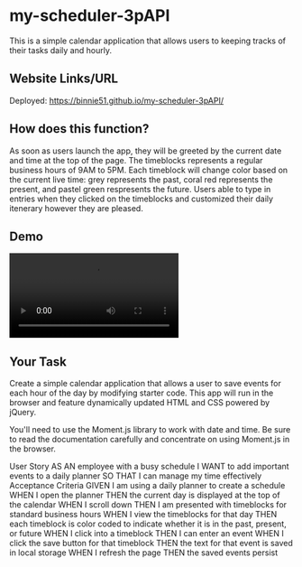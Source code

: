 # my-scheduler-3pAPI
This is a simple calendar application that allows users to keeping tracks of their tasks daily and hourly. 

## Website Links/URL
Deployed: https://binnie51.github.io/my-scheduler-3pAPI/

## How does this function?
As soon as users launch the app, they will be greeted by the current date and time at the top of the page. The timeblocks represents a regular business hours of 9AM to 5PM. Each timeblock will change color based on the current live time: grey represents the past, coral red represents the present, and pastel green respresents the future.
Users able to type in entries when they clicked on the timeblocks and customized their daily itenerary however they are pleased.  

## Demo
![short demo](./video%20demo/Work%20Day%20Scheduler.webm)



## Your Task
Create a simple calendar application that allows a user to save events for each hour of the day by modifying starter code. This app will run in the browser and feature dynamically updated HTML and CSS powered by jQuery.

You'll need to use the Moment.js library to work with date and time. Be sure to read the documentation carefully and concentrate on using Moment.js in the browser.

User Story
AS AN employee with a busy schedule
I WANT to add important events to a daily planner
SO THAT I can manage my time effectively
Acceptance Criteria
GIVEN I am using a daily planner to create a schedule
WHEN I open the planner
THEN the current day is displayed at the top of the calendar
WHEN I scroll down
THEN I am presented with timeblocks for standard business hours
WHEN I view the timeblocks for that day
THEN each timeblock is color coded to indicate whether it is in the past, present, or future
WHEN I click into a timeblock
THEN I can enter an event
WHEN I click the save button for that timeblock
THEN the text for that event is saved in local storage
WHEN I refresh the page
THEN the saved events persist